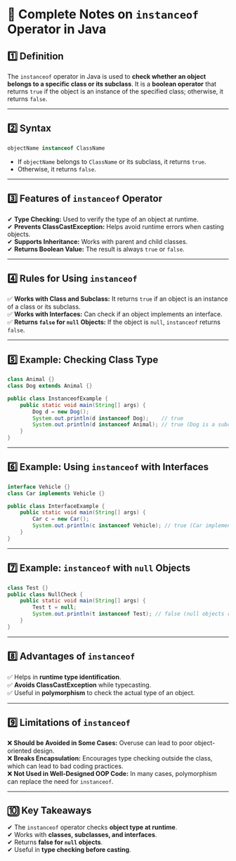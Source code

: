 # **📌 Complete Notes on `instanceof` Operator in Java**  

## **1️⃣ Definition**  
The `instanceof` operator in Java is used to **check whether an object belongs to a specific class or its subclass**. It is a **boolean operator** that returns `true` if the object is an instance of the specified class; otherwise, it returns `false`.  

---

## **2️⃣ Syntax**  
```java
objectName instanceof ClassName
```
- If `objectName` belongs to `ClassName` or its subclass, it returns `true`.  
- Otherwise, it returns `false`.  

---

## **3️⃣ Features of `instanceof` Operator**  
✔ **Type Checking:** Used to verify the type of an object at runtime.  
✔ **Prevents ClassCastException:** Helps avoid runtime errors when casting objects.  
✔ **Supports Inheritance:** Works with parent and child classes.  
✔ **Returns Boolean Value:** The result is always `true` or `false`.  

---

## **4️⃣ Rules for Using `instanceof`**  
✅ **Works with Class and Subclass:** It returns `true` if an object is an instance of a class or its subclass.  
✅ **Works with Interfaces:** Can check if an object implements an interface.  
✅ **Returns `false` for `null` Objects:** If the object is `null`, `instanceof` returns `false`.  

---

## **5️⃣ Example: Checking Class Type**
```java
class Animal {}
class Dog extends Animal {}

public class InstanceofExample {
    public static void main(String[] args) {
        Dog d = new Dog();
        System.out.println(d instanceof Dog);    // true
        System.out.println(d instanceof Animal); // true (Dog is a subclass of Animal)
    }
}
```

---

## **6️⃣ Example: Using `instanceof` with Interfaces**
```java
interface Vehicle {}
class Car implements Vehicle {}

public class InterfaceExample {
    public static void main(String[] args) {
        Car c = new Car();
        System.out.println(c instanceof Vehicle); // true (Car implements Vehicle)
    }
}
```

---

## **7️⃣ Example: `instanceof` with `null` Objects**
```java
class Test {}
public class NullCheck {
    public static void main(String[] args) {
        Test t = null;
        System.out.println(t instanceof Test); // false (null objects return false)
    }
}
```

---

## **8️⃣ Advantages of `instanceof`**  
✅ Helps in **runtime type identification**.  
✅ **Avoids ClassCastException** while typecasting.  
✅ Useful in **polymorphism** to check the actual type of an object.  

---

## **9️⃣ Limitations of `instanceof`**  
❌ **Should be Avoided in Some Cases:** Overuse can lead to poor object-oriented design.  
❌ **Breaks Encapsulation:** Encourages type checking outside the class, which can lead to bad coding practices.  
❌ **Not Used in Well-Designed OOP Code:** In many cases, polymorphism can replace the need for `instanceof`.  

---

## **🔟 Key Takeaways**  
✔ The `instanceof` operator checks **object type at runtime**.  
✔ Works with **classes, subclasses, and interfaces**.  
✔ Returns **false for `null` objects**.  
✔ Useful in **type checking before casting**.  

